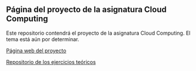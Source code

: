 ## Página del proyecto de la asignatura Cloud Computing

Este repositorio contendrá el proyecto de la asignatura Cloud Computing. El tema
está aún por determinar.

[Página web del proyecto](https://adritake.github.io/CC_UGR_Personal/)

[Repositorio de los ejercicios teóricos](https://github.com/adritake/EjerciciosCC.git)
